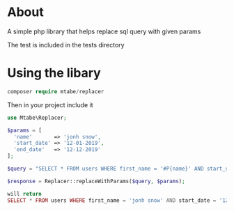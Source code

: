 # About

A simple php library that helps replace sql query with given params

The test is included in the tests directory

# Using the libary

```php
composer require mtabe/replacer
```

Then in your project include it

```php 
use Mtabe\Replacer;
```

```php
$params = [
  'name'       => 'jonh snow',
  'start_date' => '12-01-2019',
  'end_date'   => '12-12-2019'
];

$query = "SELECT * FROM users WHERE first_name = '#P{name}' AND start_date = '#P{start_date}' AND end_date = '#P{end_date}'";

$response = Replacer::replaceWithParams($query, $params);

will return
SELECT * FROM users WHERE first_name = 'jonh snow' AND start_date = '12-01-2019' AND end_date = '12-12-2019'
```
